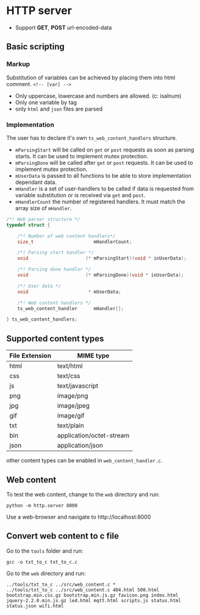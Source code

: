 # HTTP server

* Support **GET**, **POST** url-encoded-data

## Basic scripting

### Markup

Substitution of variables can be achieved by placing them into html comment. `<!-- [var] -->`

* Only uppercase, lowercase and numbers are allowed. (c: isalnum)
* Only one variable by tag
* only `html` and `json` files are parsed

### Implementation

The user has to declare it's own `ts_web_content_handlers` structure.

* `mParsingStart` will be called on `get` or `post` requests as soon as parsing starts. It can be used to implement mutex protection.
* `mParsingDone` will be called after `get` or `post` requests. It can be used to implement mutex protection.
* `mUserData` is passed to all functions to be able to store implementation dependant data.
* `mHandler` is a set of user-handlers to be called if data is requested from variable substitution or is received via `get` and `post`.
* `mHandlerCount` the number of registered handlers. It must match the array size of `mHandler`.

```C
/*! Web parser structure */
typedef struct {

    /*! Number of web content handlers*/
    size_t                      mHandlerCount;

    /*! Parsing start handler */
    void                     (* mParsingStart)(void * inUserData);

    /*! Parsing done handler */
    void                     (* mParsingDone)(void * inUserData);

    /*! User data */
    void                      * mUserData;

    /*! Web content handlers */
    ts_web_content_handler      mHandler[];

} ts_web_content_handlers;
```


## Supported content types

| File Extension | MIME type                |
| -------------- | ------------------------ |
| html           | text/html                |
| css            | text/css                 |
| js             | text/javascript          |
| png            | image/png                |
| jpg            | image/jpeg               |
| gif            | image/gif                |
| txt            | text/plain               |
| bin            | application/octet-stream |
| json           | application/json         |

other content types can be enabled in `web_content_handler.c`.

## Web content

To test the web content, change to the `web` directory and run:

```
python -m http.server 8000
```

Use a web-browser and navigate to http://localhost:8000

## Convert web content to c file

Go to the `tools` folder and run:

```
gcc -o txt_to_c txt_to_c.c
```

Go to the `web` directory and run:

```
../tools/txt_to_c ../src/web_content.c *
../tools/txt_to_c ../src/web_content.c 404.html 500.html bootstrap.min.css.gz bootstrap.min.js.gz favicon.png index.html jquery-2.2.0.min.js.gz led.html mqtt.html scripts.js status.html status.json wifi.html
```
